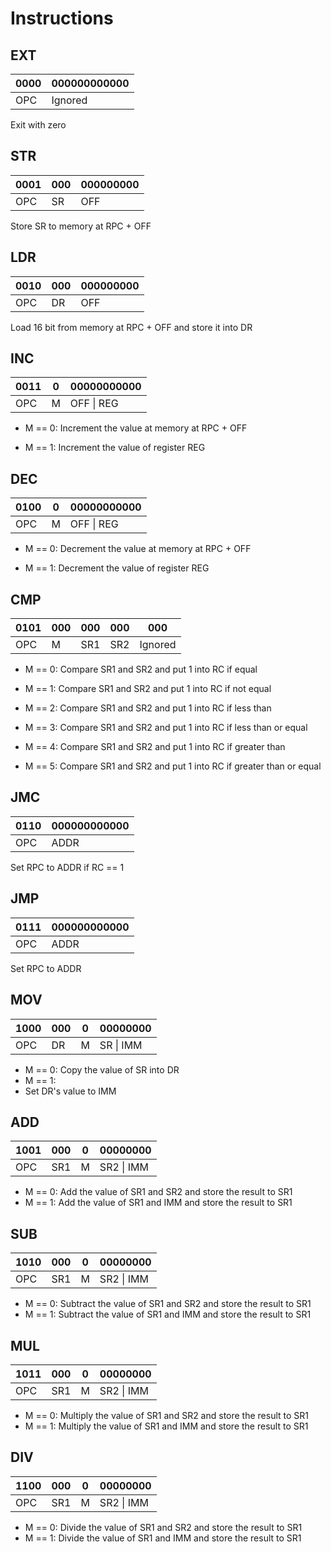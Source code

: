 # Instructions

## EXT

| 0000 | 000000000000 |
| ---- | ------------ |
| OPC  | Ignored      |

Exit with zero

## STR

| 0001 | 000 | 000000000 |
| ---- | --- | --------- |
| OPC  | SR  | OFF       |

Store SR to memory at RPC + OFF

## LDR

| 0010 | 000 | 000000000 |
| ---- | --- | --------- |
| OPC  | DR  | OFF       |

Load 16 bit from memory at RPC + OFF and store it into DR

## INC

| 0011 | 0   | 00000000000 |
| ---- | --- | ----------- |
| OPC  | M   | OFF \| REG  |

- M == 0:
  Increment the value at memory at RPC + OFF

- M == 1:
  Increment the value of register REG

## DEC

| 0100 | 0   | 00000000000 |
| ---- | --- | ----------- |
| OPC  | M   | OFF \| REG  |

- M == 0:
  Decrement the value at memory at RPC + OFF

- M == 1:
  Decrement the value of register REG

## CMP

| 0101 | 000 | 000 | 000 | 000     |
| ---- | --- | --- | --- | ------- |
| OPC  | M   | SR1 | SR2 | Ignored |

- M == 0:
  Compare SR1 and SR2 and put 1 into RC if equal

- M == 1:
  Compare SR1 and SR2 and put 1 into RC if not equal

- M == 2:
  Compare SR1 and SR2 and put 1 into RC if less than

- M == 3:
  Compare SR1 and SR2 and put 1 into RC if less than or equal

- M == 4:
  Compare SR1 and SR2 and put 1 into RC if greater than

- M == 5:
  Compare SR1 and SR2 and put 1 into RC if greater than or equal

## JMC

| 0110 | 000000000000 |
| ---- | ------------ |
| OPC  | ADDR         |

Set RPC to ADDR if RC == 1

## JMP

| 0111 | 000000000000 |
| ---- | ------------ |
| OPC  | ADDR         |

Set RPC to ADDR

## MOV

| 1000 | 000 | 0   | 00000000  |
| ---- | --- | --- | --------- |
| OPC  | DR  | M   | SR \| IMM |

- M == 0:
  Copy the value of SR into DR
- M == 1:
- Set DR's value to IMM

## ADD

| 1001 | 000 | 0   | 00000000   |
| ---- | --- | --- | ---------- |
| OPC  | SR1 | M   | SR2 \| IMM |

- M == 0:
  Add the value of SR1 and SR2 and store the result to SR1
- M == 1:
  Add the value of SR1 and IMM and store the result to SR1

## SUB

| 1010 | 000 | 0   | 00000000   |
| ---- | --- | --- | ---------- |
| OPC  | SR1 | M   | SR2 \| IMM |

- M == 0:
  Subtract the value of SR1 and SR2 and store the result to SR1
- M == 1:
  Subtract the value of SR1 and IMM and store the result to SR1

## MUL

| 1011 | 000 | 0   | 00000000   |
| ---- | --- | --- | ---------- |
| OPC  | SR1 | M   | SR2 \| IMM |

- M == 0:
  Multiply the value of SR1 and SR2 and store the result to SR1
- M == 1:
  Multiply the value of SR1 and IMM and store the result to SR1

## DIV

| 1100 | 000 | 0   | 00000000   |
| ---- | --- | --- | ---------- |
| OPC  | SR1 | M   | SR2 \| IMM |

- M == 0:
  Divide the value of SR1 and SR2 and store the result to SR1
- M == 1:
  Divide the value of SR1 and IMM and store the result to SR1
